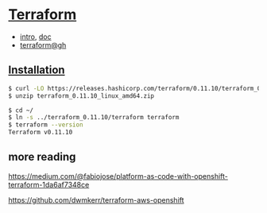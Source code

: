 # [Terraform](https://www.terraform.io/)

* [intro](https://www.terraform.io/intro/index.html), [doc](https://www.terraform.io/docs/index.html)
* [terraform@gh](https://github.com/hashicorp/terraform)

## [Installation](https://www.terraform.io/intro/getting-started/install.html)

```bash
$ curl -LO https://releases.hashicorp.com/terraform/0.11.10/terraform_0.11.10_linux_amd64.zip
$ unzip terraform_0.11.10_linux_amd64.zip 

$ cd ~/
$ ln -s ../terraform_0.11.10/terraform terraform
$ terraform --version
Terraform v0.11.10


```

















## more reading
https://medium.com/@fabiojose/platform-as-code-with-openshift-terraform-1da6af7348ce

https://github.com/dwmkerr/terraform-aws-openshift